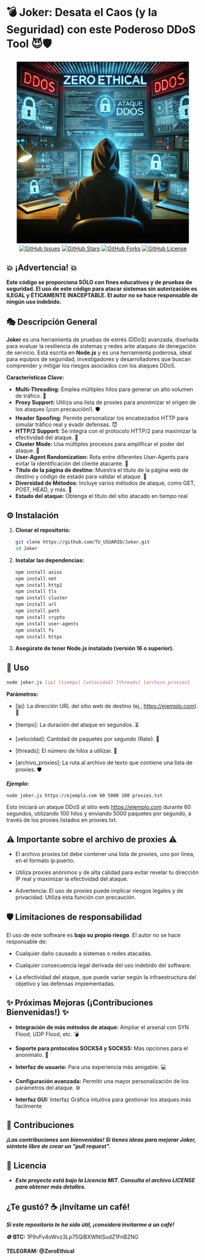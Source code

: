# 💣 Joker: Desata el Caos (y la Seguridad) con este Poderoso DDoS Tool 😈🛡️

<div align="center">
  <img src="https://github.com/ZeroEthical/Joker/blob/main/image.jpg" alt="ZeroEthical" width="450">
</div>

<div align="center">
    <a href="https://github.com/ZeroEthical/Joker/issues"><img align="center" src="https://img.shields.io/github/issues/ZeroEthical/Joker?style=flat-square" alt="GitHub Issues"></a>
    <a href="https://github.com/ZeroEthical/Joker/stargazers"><img align="center" src="https://img.shields.io/github/stars/ZeroEthical/Joker?style=flat-square" alt="GitHub Stars"></a>
    <a href="https://github.com/ZeroEthical/Joker/network/members"><img align="center" src="https://img.shields.io/github/forks/ZeroEthical/Joker?style=flat-square" alt="GitHub Forks"></a>
    <a href="LICENSE"><img align="center" src="https://img.shields.io/github/license/ZeroEthical/Joker?style=flat-square" alt="GitHub License"></a>
</div>

## 💥 ¡Advertencia! 💥

**Este código se proporciona SÓLO con fines educativos y de pruebas de seguridad. El uso de este código para atacar sistemas sin autorización es ILEGAL y ÉTICAMENTE INACEPTABLE. El autor no se hace responsable de ningún uso indebido.**

## 🎭 Descripción General

**Joker** es una herramienta de pruebas de estrés (DDoS) avanzada, diseñada para evaluar la resiliencia de sistemas y redes ante ataques de denegación de servicio. Está escrita en **Node.js** y es una herramienta poderosa, ideal para equipos de seguridad, investigadores y desarrolladores que buscan comprender y mitigar los riesgos asociados con los ataques DDoS.

**Características Clave:**

*   **Multi-Threading:** Emplea múltiples hilos para generar un alto volumen de tráfico. 🧵
*   **Proxy Support:** Utiliza una lista de proxies para anonimizar el origen de los ataques (¡con precaución!). 🛡️
*   **Header Spoofing:** Permite personalizar los encabezados HTTP para simular tráfico real y evadir defensas. 😈
*   **HTTP/2 Support:** Se integra con el protocolo HTTP/2 para maximizar la efectividad del ataque. 📶
*   **Cluster Mode:** Usa múltiples procesos para amplificar el poder del ataque. 👯
*   **User-Agent Randomization:** Rota entre diferentes User-Agents para evitar la identificación del cliente atacante. 🤖
*   **Título de la página de destino:** Muestra el título de la página web de destino y código de estado para validar el ataque. 📰
*   **Diversidad de Métodos:** Incluye varios métodos de ataque, como GET, POST, HEAD, y más. 🧰
*   **Estado del ataque:** Obtenga el título del sitio atacado en tiempo real

## ⚙️ Instalación

1.  **Clonar el repositorio:**

    ```bash
    git clone https://github.com/TU_USUARIO/Joker.git
    cd Joker
    ```
2.  **Instalar las dependencias:**

    ```bash
    npm install axios
    npm install net
    npm install http2
    npm install tls
    npm install cluster
    npm install url
    npm install path
    npm install crypto
    npm install user-agents
    npm install fs
    npm install https
    ```
3.  **Asegúrate de tener Node.js instalado (versión 16 o superior).**

## 📝 Uso

```bash
node joker.js [ip] [tiempo] [velocidad] [threads] [archivo_proxies]
```

**Parámetros:**

*  [ip]: La dirección URL del sitio web de destino (ej., https://ejemplo.com). 🎯

*  [tiempo]: La duración del ataque en segundos. ⏳

*  [velocidad]: Cantidad de paquetes por segundo (Rate). 🚀

*  [threads]: El número de hilos a utilizar. 🧵

*  [archivo_proxies]: La ruta al archivo de texto que contiene una lista de proxies. 🛡️

***Ejemplo:***

```
node joker.js https://ejemplo.com 60 5000 100 proxies.txt
```
  Esto iniciará un ataque DDoS al sitio web https://ejemplo.com durante 60 segundos, utilizando 100 hilos y enviando 5000 paquetes por segundo, a través de los proxies listados en proxies.txt.

## ⚠️ Importante sobre el archivo de proxies ⚠️

*  El archivo proxies.txt debe contener una lista de proxies, uno por línea, en el formato ip:puerto.

*  Utiliza proxies anónimos y de alta calidad para evitar revelar tu dirección IP real y maximizar la efectividad del ataque.

*  Advertencia: El uso de proxies puede implicar riesgos legales y de privacidad. Utiliza esta función con precaución.

## 🛡️ Limitaciones de responsabilidad
  El uso de este software es **bajo su propio riesgo**. El autor no se hace responsable de:

*  Cualquier daño causado a sistemas o redes atacadas.

*  Cualquier consecuencia legal derivada del uso indebido del software.

*  La efectividad del ataque, que puede variar según la infraestructura del objetivo y las defensas implementadas.

## ✨ Próximas Mejoras (¡Contribuciones Bienvenidas!) ✨
*  **Integración de más métodos de ataque:** Ampliar el arsenal con SYN Flood, UDP Flood, etc. 💣

*  **Soporte para protocolos SOCKS4 y SOCKS5:** Más opciones para el anonimato. 🧅

*  **Interfaz de usuario:** Para una experiencia más amigable. 💻

*  **Configuración avanzada:** Permitir una mayor personalización de los parámetros del ataque. ⚙️

*  **Interfaz GUI:** Interfaz Gráfica intuitiva para gestionar los ataques más facilmente


## 🤝 Contribuciones
***¡Las contribuciones son bienvenidas! Si tienes ideas para mejorar Joker, siéntete libre de crear un "pull request".***

## 📝 Licencia
*  ***Este proyecto está bajo la Licencia MIT. Consulta el archivo LICENSE para obtener más detalles.***

## ¿Te gustó? ☕ ¡Invítame un café!
***Si este repositorio te ha sido útil, ¡considera invitarme a un café!***

**🪙 BTC:** 1P9vFv4oWvz3Lp75QiBXWNtSudZ1FnBZNG 

**TELEGRAM: @ZeroEthical**
